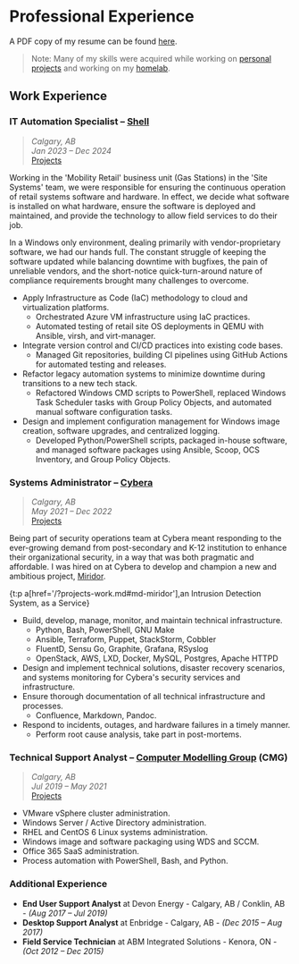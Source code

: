 # Professional Experience

A PDF copy of my resume can be found [here](/media/Cameron_Ratchford-Resume.pdf).

> Note: Many of my skills were acquired while working on [personal projects](/?md=projects-programming.md) and working on my [homelab](/?md=projects-servers.md).

## Work Experience

### IT Automation Specialist – [Shell](https://www.shell.ca/)
> *Calgary, AB* <br>
> *Jan 2023 – Dec 2024* <br>
> [Projects](/?md=projects-work.md#md-at-shell)

Working in the 'Mobility Retail' business unit (Gas Stations) in the 'Site Systems' team, we were responsible for
ensuring the continuous operation of retail systems software and hardware. In effect, we decide what software is installed
on what hardware, ensure the software is deployed and maintained, and provide the technology to allow field services to 
do their job.

In a Windows only environment, dealing primarily with vendor-proprietary software, we had our hands full. The constant 
struggle of keeping the software updated while balancing downtime with bugfixes, the pain of unreliable vendors, and
the short-notice quick-turn-around nature of compliance requirements brought many challenges to overcome.


- Apply Infrastructure as Code (IaC) methodology to cloud and virtualization platforms.
    - Orchestrated Azure VM infrastructure using IaC practices.
    - Automated testing of retail site OS deployments in QEMU with Ansible, virsh, and virt-manager.
- Integrate version control and CI/CD practices into existing code bases.
    - Managed Git repositories, building CI pipelines using GitHub Actions for automated testing and releases.
- Refactor legacy automation systems to minimize downtime during transitions to a new tech stack.
    - Refactored Windows CMD scripts to PowerShell, replaced Windows Task Scheduler tasks with Group Policy Objects, and automated manual software configuration tasks.
- Design and implement configuration management for Windows image creation, software upgrades, and centralized logging.
    - Developed Python/PowerShell scripts, packaged in-house software, and managed software packages using Ansible, Scoop, OCS Inventory, and Group Policy Objects.



### Systems Administrator – [Cybera](https://www.cybera.ca/)
> *Calgary, AB* <br>
> *May 2021 – Dec 2022* <br>
> [Projects](/?md=projects-work.md&id=md-at-cybera)

Being part of security operations team at Cybera meant responding to the ever-growing demand from post-secondary and
K-12 institution to enhance their organizational security, in a way that was both pragmatic and affordable. I was hired
on at Cybera to develop and champion a new and ambitious project, [Miridor](/?md=projects-work.md&id=md-miridor).

{t:p a[href='/?projects-work.md#md-miridor'],an Intrusion Detection System, as a Service}

- Build, develop, manage, monitor, and maintain technical infrastructure.
    - Python, Bash, PowerShell, GNU Make
    - Ansible, Terraform, Puppet, StackStorm, Cobbler
    - FluentD, Sensu Go, Graphite, Grafana, RSyslog
    - OpenStack, AWS, LXD, Docker, MySQL, Postgres, Apache HTTPD
- Design and implement technical solutions, disaster recovery scenarios, and systems monitoring for Cybera's security services and infrastructure.
- Ensure thorough documentation of all technical infrastructure and processes.
    - Confluence, Markdown, Pandoc.
- Respond to incidents, outages, and hardware failures in a timely manner.
    - Perform root cause analysis, take part in post-mortems.


### Technical Support Analyst – [Computer Modelling Group](https://www.cmgl.ca/) (CMG)
> *Calgary, AB* <br>
> *Jul 2019 – May 2021* <br>
> [Projects](/?md=projects-work.md&id=md-at-cmg)

- VMware vSphere cluster administration.
- Windows Server / Active Directory administration.
- RHEL and CentOS 6 Linux systems administration.
- Windows image and software packaging using WDS and SCCM.
- Office 365 SaaS administration.
- Process automation with PowerShell, Bash, and Python.

### Additional Experience
- **End User Support Analyst** at Devon Energy - Calgary, AB / Conklin, AB - *(Aug 2017 – Jul 2019)*
- **Desktop Support Analyst** at Enbridge - Calgary, AB - *(Dec 2015 – Aug 2017)*
- **Field Service Technician** at ABM Integrated Solutions - Kenora, ON - *(Oct 2012 – Dec 2015)*
